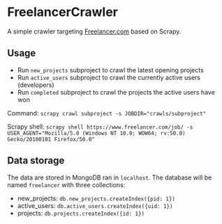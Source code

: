 FreelancerCrawler
==========

A simple crawler targeting [Freelancer.com](https://www.freelancer.com/job/) based on Scrapy.

## Usage

* Run `new_projects` subproject to crawl the latest opening projects
* Run `active_users` subproject to crawl the currently active users (developers)
* Run `completed` subproject to crawl the projects the active users have won

Command:
`scrapy crawl subproject -s JOBDIR="crawls/subproject"`

Scrapy shell:
`scrapy shell https://www.freelancer.com/job/ -s USER_AGENT="Mozilla/5.0 (Windows NT 10.0; WOW64; rv:50.0) Gecko/20100101 Firefox/50.0"`

## Data storage

The data are stored in MongoDB ran in `localhost`. The database will be named `freelancer` with
three collections:

* new_projects: `db.new_projects.createIndex({pid: 1})`
* active_users: `db.active_users.createIndex({uid: 1})`
* projects: `db.projects.createIndex({id: 1})`

